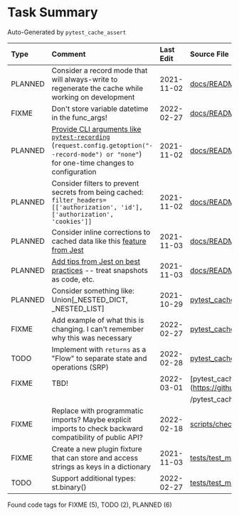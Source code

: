 # Task Summary

Auto-Generated by `pytest_cache_assert`

| Type    | Comment                                                                                                                                                                                                                                                                         | Last Edit   | Source File                                                                                                                                                                                            |
|:--------|:--------------------------------------------------------------------------------------------------------------------------------------------------------------------------------------------------------------------------------------------------------------------------------|:------------|:-------------------------------------------------------------------------------------------------------------------------------------------------------------------------------------------------------|
| PLANNED | Consider a record mode that will always-write to regenerate the cache while working on development                                                                                                                                                                              | 2021-11-02  | [docs/README.md:222](https://github.com/KyleKing/pytest_cache_assert/blame/64fefaeae24ddf2a1817bb41990d01605cf9dc61/docs/README.md#L186)                                                               |
| FIXME   | Don't store variable datetime in the func_args!                                                                                                                                                                                                                                 | 2022-02-27  | [docs/README.md:225](https://github.com/KyleKing/pytest_cache_assert/blame/4e1147d1977b2f0add1b52c711b83edc220e5693/docs/README.md#L225)                                                               |
| PLANNED | [Provide CLI arguments like `pytest-recording`](https://github.com/kiwicom/pytest-recording/blob/484bb887dd43fcaf44149160d57b58a7215e2c8a/src/pytest_recording/plugin.py#L37-L70) (`request.config.getoption("--record-mode") or "none"`) for one-time changes to configuration | 2021-11-02  | [docs/README.md:226](https://github.com/KyleKing/pytest_cache_assert/blame/59b53b867385ee55fb5d6c280931e1200f242f8c/docs/README.md#L191)                                                               |
| PLANNED | Consider filters to prevent secrets from being cached: `filter_headers=[['authorization', 'id'], ['authorization', 'cookies']]`                                                                                                                                                 | 2021-11-02  | [docs/README.md:227](https://github.com/KyleKing/pytest_cache_assert/blame/59b53b867385ee55fb5d6c280931e1200f242f8c/docs/README.md#L192)                                                               |
| PLANNED | Consider inline corrections to cached data like this [feature from Jest](https://jestjs.io/docs/snapshot-testing#inline-snapshots)                                                                                                                                              | 2021-11-03  | [docs/README.md:231](https://github.com/KyleKing/pytest_cache_assert/blame/0b3976e638b5f059cb1d4a8aecd008cee14ae70f/docs/README.md#L228)                                                               |
| PLANNED | [Add tips from Jest on best practices](https://jestjs.io/docs/snapshot-testing#best-practices) -- treat snapshots as code, etc.                                                                                                                                                 | 2021-11-03  | [docs/README.md:234](https://github.com/KyleKing/pytest_cache_assert/blame/0b3976e638b5f059cb1d4a8aecd008cee14ae70f/docs/README.md#L231)                                                               |
| PLANNED | Consider something like: Union[_NESTED_DICT, _NESTED_LIST]                                                                                                                                                                                                                      | 2021-10-29  | [pytest_cache_assert/_check_assert/constants.py:50](https://github.com/KyleKing/pytest_cache_assert/blame/b01f775653f63d2835b2a7f5ca03e224299493fd/pytest_cache_assert/_check_assert/constants.py#L14) |
| FIXME   | Add example of what this is changing. I can't remember why this was necessary                                                                                                                                                                                                   | 2022-02-27  | [pytest_cache_assert/_check_assert/differ.py:94](https://github.com/KyleKing/pytest_cache_assert/blame/3580b89e1b4c59945ef6bec98095bf5d7b39f47e/pytest_cache_assert/_check_assert/differ.py#L115)      |
| TODO    | Implement with `returns` as a "Flow" to separate state and operations (SRP)                                                                                                                                                                                                     | 2022-02-28  | [pytest_cache_assert/_check_assert/differ.py:176](https://github.com/KyleKing/pytest_cache_assert/blame/cdc3849827730224b76b00ec8dc87dc59263e49f/pytest_cache_assert/_check_assert/differ.py#L199)     |
| FIXME   | TBD!                                                                                                                                                                                                                                                                            | 2022-03-01  | [pytest_cache_assert/plugin.py:34](https://github.com/KyleKing/pytest_cache_assert/blame/main                                                                                                          |
|         |                                                                                                                                                                                                                                                                                 |             | /pytest_cache_assert/plugin.py#L34)                                                                                                                                                                    |
| FIXME   | Replace with programmatic imports? Maybe explicit imports to check backward compatibility of public API?                                                                                                                                                                        | 2022-02-18  | [scripts/check_imports.py:7](https://github.com/KyleKing/pytest_cache_assert/blame/de5c14ec02a9b3db952957a391ad4fbf317567ae/scripts/check_imports.py#L7)                                               |
| FIXME   | Create a new plugin fixture that can store and access strings as keys in a dictionary                                                                                                                                                                                           | 2021-11-03  | [tests/test_main.py:23](https://github.com/KyleKing/pytest_cache_assert/blame/3320d9ed84f23f3ea8b0723fc38f0b71344472ed/tests/test_main.py#L18)                                                         |
| TODO    | Support additional types: st.binary()                                                                                                                                                                                                                                           | 2022-02-27  | [tests/test_main.py:175](https://github.com/KyleKing/pytest_cache_assert/blame/44f1b774f69fc6a94ddb4279274023f2102994cc/tests/test_main.py#L175)                                                       |

Found code tags for FIXME (5), TODO (2), PLANNED (6)

<!-- calcipy:skip_tags -->
